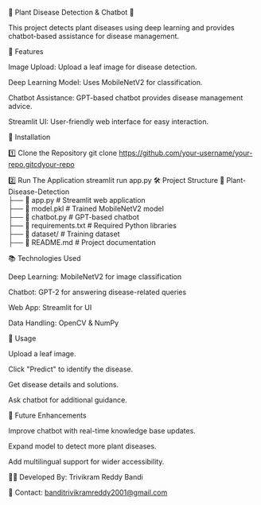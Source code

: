 🌿 Plant Disease Detection & Chatbot 🤖

This project detects plant diseases using deep learning and provides chatbot-based assistance for disease management.

📌 Features

Image Upload: Upload a leaf image for disease detection.

Deep Learning Model: Uses MobileNetV2 for classification.

Chatbot Assistance: GPT-based chatbot provides disease management advice.

Streamlit UI: User-friendly web interface for easy interaction.

🚀 Installation

1️⃣ Clone the Repository
git clone https://github.com/your-username/your-repo.gitcdyour-repo

2️⃣ Run The Application
streamlit run app.py
🛠️ Project Structure
📂 Plant-Disease-Detection  
 ├── 📜 app.py               # Streamlit web application  
 ├── 📜 model.pkl            # Trained MobileNetV2 model  
 ├── 📜 chatbot.py           # GPT-based chatbot  
 ├── 📜 requirements.txt     # Required Python libraries  
 ├── 📜 dataset/             # Training dataset  
 ├── 📜 README.md            # Project documentation  

 📚 Technologies Used

Deep Learning: MobileNetV2 for image classification

Chatbot: GPT-2 for answering disease-related queries

Web App: Streamlit for UI

Data Handling: OpenCV & NumPy

📝 Usage

Upload a leaf image.

Click "Predict" to identify the disease.

Get disease details and solutions.

Ask chatbot for additional guidance.

🎯 Future Enhancements

Improve chatbot with real-time knowledge base updates.

Expand model to detect more plant diseases.

Add multilingual support for wider accessibility.

👨‍💻 Developed By: Trivikram Reddy Bandi

📧 Contact: banditrivikramreddy2001@gmail.com



